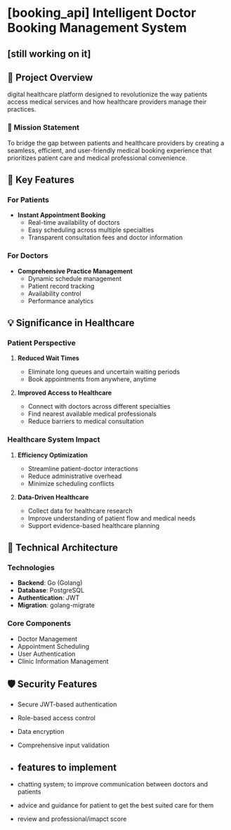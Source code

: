 
# [booking_api] Intelligent Doctor Booking Management System
## [still working on it]

## 🏥 Project Overview
digital healthcare platform designed to revolutionize the way patients access medical services and how healthcare providers manage their practices.

### 🌟 Mission Statement

To bridge the gap between patients and healthcare providers by creating a seamless, efficient, and user-friendly medical booking experience that prioritizes patient care and medical professional convenience.

## 🚀 Key Features

### For Patients
- **Instant Appointment Booking**
  - Real-time availability of doctors
  - Easy scheduling across multiple specialties
  - Transparent consultation fees and doctor information

### For Doctors
- **Comprehensive Practice Management**
  - Dynamic schedule management
  - Patient record tracking
  - Availability control
  - Performance analytics

## 💡 Significance in Healthcare

### Patient Perspective
1. **Reduced Wait Times**
   - Eliminate long queues and uncertain waiting periods
   - Book appointments from anywhere, anytime

2. **Improved Access to Healthcare**
   - Connect with doctors across different specialties
   - Find nearest available medical professionals
   - Reduce barriers to medical consultation

### Healthcare System Impact
1. **Efficiency Optimization**
   - Streamline patient-doctor interactions
   - Reduce administrative overhead
   - Minimize scheduling conflicts

2. **Data-Driven Healthcare**
   - Collect data for healthcare research
   - Improve understanding of patient flow and medical needs
   - Support evidence-based healthcare planning

## 🔧 Technical Architecture

### Technologies
- **Backend**: Go (Golang)
- **Database**: PostgreSQL
- **Authentication**: JWT
- **Migration**: golang-migrate

### Core Components
- Doctor Management
- Appointment Scheduling
- User Authentication
- Clinic Information Management

## 🛡️ Security Features
- Secure JWT-based authentication
- Role-based access control
- Data encryption
- Comprehensive input validation

- ## features to implement
- chatting system; to improve communication between doctors and patients
- advice and guidance for patient to get the best suited care for them
- review and professional/imapct score
